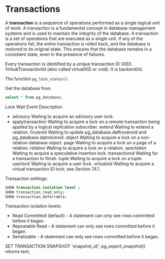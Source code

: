 # Transactions

A **transaction** is a sequence of operations performed as a single logical unit of work. 
A transaction is a fundamental concept in database management systems and is used to maintain the 
integrity of the database. 
A transaction is a set of operations that are executed as a single unit. If any of the 
operations fail, the entire transaction 
is rolled back, and the database is restored to its original state. 
This ensures that the database remains in a consistent state, even in the presence of failures.

Every transaction is identified by a unique transaction ID (XID).
VirtualTransactionId (also called virtualXID or vxid). It is backend/id.

The function `pg_lock_status()`.

Get the database from
```sql
select * from pg_database;
```

Lock Wait Event	Description
- advisory	Waiting to acquire an advisory user lock.
- applytransaction	Waiting to acquire a lock on a remote transaction being applied by a logical replication subscriber.
extend	Waiting to extend a relation.
frozenid	Waiting to update pg_database.datfrozenxid and pg_database.datminmxid.
object	Waiting to acquire a lock on a non-relation database object.
page	Waiting to acquire a lock on a page of a relation.
relation	Waiting to acquire a lock on a relation.
spectoken	Waiting to acquire a speculative insertion lock.
transactionid	Waiting for a transaction to finish.
tuple	Waiting to acquire a lock on a tuple.
userlock	Waiting to acquire a user lock.
virtualxid	Waiting to acquire a virtual transaction ID lock; see Section 74.1.

Transaction settings:
```sql
SHOW transaction isolation level ;
SHOW transaction_read_only;
SHOW transaction_deferrable;
```

Transaction isolation levels:
- Read Committed (default) - A statement can only see rows committed before it began.
- Repeatable Read - A statement can only see rows committed before it began.
- Serializable - A statement can only see rows committed before it began.

SET TRANSACTION SNAPSHOT 'snapshot_id';
pg_export_snapshot() returns text;